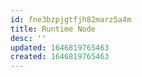 ```yaml
---
id: fne3bzpjgtfjh82marz5a4m
title: Runtime Node
desc: ''
updated: 1646819765463
created: 1646819765463
---
```


